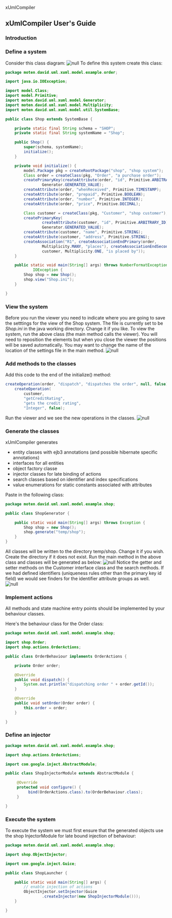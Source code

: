 
xUmlCompiler


## xUmlCompiler User's Guide
### Introduction
### Define a system
Consider this class diagram:
![null](images/img01.jpg)
To define this system create this class:

```java
package moten.david.uml.xuml.model.example.order;

import java.io.IOException;

import model.Class;
import model.Primitive;
import moten.david.uml.xuml.model.Generator;
import moten.david.uml.xuml.model.Multiplicity;
import moten.david.uml.xuml.model.util.SystemBase;

public class Shop extends SystemBase {

    private static final String schema = "SHOP";
    private static final String systemName = "Shop";

    public Shop() {
        super(schema, systemName);
        initialize();
    }

    private void initialize() {
        model.Package pkg = createRootPackage("shop", "shop system");
        Class order = createClass(pkg, "Order", "a purchase order");
        createPrimaryKey(createAttribute(order, "id", Primitive.ARBITRARY_ID),
                Generator.GENERATED_VALUE);
        createAttribute(order, "whenReceived", Primitive.TIMESTAMP);
        createAttribute(order, "prepaid", Primitive.BOOLEAN);
        createAttribute(order, "number", Primitive.INTEGER);
        createAttribute(order, "price", Primitive.DECIMAL);

        Class customer = createClass(pkg, "Customer", "shop customer");
        createPrimaryKey(
                createAttribute(customer, "id", Primitive.ARBITRARY_ID),
                Generator.GENERATED_VALUE);
        createAttribute(customer, "name", Primitive.STRING);
        createAttribute(customer, "address", Primitive.STRING);
        createAssociation("R1", createAssociationEndPrimary(order,
                Multiplicity.MANY, "places"), createAssociationEndSecondary(
                customer, Multiplicity.ONE, "is placed by"));
    }

    public static void main(String[] args) throws NumberFormatException,
            IOException {
        Shop shop = new Shop();
        shop.view("Shop.ini");
    }

}
```

### View the system
Before you run the viewer you need to indicate where you are going to save the setttings for the view of the Shop system. The file is currently set to be _Shop.ini_ in the java working directory. Change it if you like.
To view the system, run the above class (the main method calls the viewer). You will need to reposition the elements but when you close the viewer the positions will be saved automatically. 
You may want to change the name of the location of the settings file in the main method.
![null](images/img02.jpg)
### Add methods to the classes
Add this code to the end of the initialize() method: 

```java
createOperation(order, "dispatch", "dispatches the order", null, false);
    createOperation(
        customer,
        "getCreditRating",
        "gets the credit rating",
        "Integer", false);
```
 Run the viewer and we see the new operations in the classes.
![null](images/img03.jpg)

### Generate the classes
xUmlCompiler generates

* entity classes with ejb3 annotations (and possible hibernate specific annotations)
* interfaces for all entities
* object factory classe
* injector classes for late binding of actions
 * search classes based on identifier and index specifications 
 * value enumerations for static constants associated with attributes
 
Paste in the following class:

```java
package moten.david.uml.xuml.model.example.shop;

public class ShopGenerator {

    public static void main(String[] args) throws Exception {
        Shop shop = new Shop();
        shop.generate("temp/shop");
    }
}
```

All classes will be written to the directory temp/shop. Change it if you wish. Create the directory if it does not exist.
Run the main method in the above class and classes will be generated as below:
![null](images/img04.jpg)
Notice the getter and setter methods on the Customer interface class and the search methods. If we had defined identifiers (uniqueness rules other than the primary key id field) we would see finders for the identifier attribute groups as well.  
![null](images/img05.jpg)
### Implement actions
All methods and state machine entry points should be implemented by your behaviour classes.

Here's the behaviour class for the Order class:
```java
package moten.david.uml.xuml.model.example.shop;

import shop.Order;
import shop.actions.OrderActions;

public class OrderBehaviour implements OrderActions {

    private Order order;

    @Override
    public void dispatch() {
        System.out.println("dispatching order " + order.getId());
    }

    @Override
    public void setOrder(Order order) {
        this.order = order;
    }

}
```
### Define an injector
```java
package moten.david.uml.xuml.model.example.shop;

import shop.actions.OrderActions;

import com.google.inject.AbstractModule;

public class ShopInjectorModule extends AbstractModule {

     @Override
     protected void configure() {
          bind(OrderActions.class).to(OrderBehaviour.class);
     }

}
```
### Execute the system
To execute the system we must first ensure that the generated objects use the shop InjectorModule for late bound injection of behaviour:
```java
package moten.david.uml.xuml.model.example.shop;

import shop.ObjectInjector;

import com.google.inject.Guice;

public class ShopLauncher {

    public static void main(String[] args) {
        // enable injection of actions
        ObjectInjector.setInjector(Guice
                .createInjector(new ShopInjectorModule()));
    }

}
```

